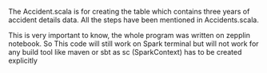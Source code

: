 The Accident.scala is for creating the table which contains three years of accident details data.
All the steps have been mentioned in Accidents.scala.

This is very important to know, the whole program was written on zepplin notebook. So This code will still work on Spark terminal but will not work for any build tool like maven or sbt as sc (SparkContext) has to be created explicitly

